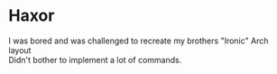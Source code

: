 # Haxor

I was bored and was challenged to recreate my brothers "Ironic" Arch layout  
Didn't bother to implement a lot of commands.
